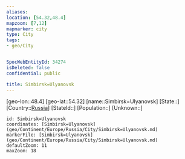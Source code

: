 ```yaml
---
aliases: 
location: [54.32,48.4]
mapzoom: [7,12] 
mapmarker: city 
type: City
tags:
- geo/City


SpocWebEntityId: 34274
isDeleted: false
confidential: public

title: Simbirsk=Ulyanovsk
---
```

[geo-lon::48.4]
[geo-lat::54.32]
[name::Simbirsk=Ulyanovsk]
[State::]
[Country::[Russia](geo/Continent/Europe/Russia.md)]
[StateId::]
[Population::]
[Unknown::]


```leaflet
id: Simbirsk=Ulyanovsk
coordinates: [Simbirsk=Ulyanovsk](geo/Continent/Europe/Russia/City/Simbirsk=Ulyanovsk.md)
markerFile: [Simbirsk=Ulyanovsk](geo/Continent/Europe/Russia/City/Simbirsk=Ulyanovsk.md)
defaultZoom: 11 
maxZoom: 18
```


